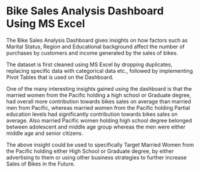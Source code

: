 # Bike Sales Analysis Dashboard Using MS Excel

The Bike Sales Analysis Dashboard gives insights on how factors such as Marital Status, Region and Educational background affect the number of purchases by customers and income generated by the sales of bikes.

The dataset is first cleaned using MS Excel by dropping duplicates, replacing specific data with categorical data etc., followed by implementing Pivot Tables that is used on the Dashboard.

One of the many interesting insights gained using the dashboard is that the married women from the Pacific holding a high school or Graduate degree, had overall more contribution towards bikes sales on average than married men from Pacific, whereas married women from the Pacific holding Partial education levels had significantly contribution towards bikes sales on average. Also married Pacific women holding high school degree belonged between adolescent and middle age group whereas the men were either middle age and senior citizens.

The above insight could be used to specifically Target Married Women from the Pacific holding either High School or Graduate degree, by either advertising to them or using other business strategies to further increase Sales of Bikes in the Future.
